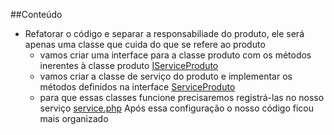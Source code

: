 
##Conteúdo

- Refatorar o código e separar a responsabiliade do produto, ele será apenas uma classe que cuida do que se refere ao produto
    - vamos criar uma interface para a classe produto com os métodos inerentes à classe produto [IServiceProduto](PHP-POO/aula-9/src/Source/IServiceProduto.php)
    - vamos criar a classe de serviço do produto e implementar os métodos definidos na interface [ServiceProduto](PHP-POO/aula-9/src/Source/ServiceProduto.php)
    - para que essas classes funcione precisaremos registrá-las no nosso serviço [service.php](PHP-POO/aula-9/public/)
 Após essa configuração o nosso código ficou mais organizado 

